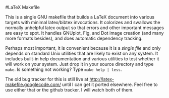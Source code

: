 #LaTeX Makefile

This is a single GNU makefile that builds a LaTeX document into various targets with minimal latex/bibtex invocations.  It colorizes and swallows the normally unhelpful latex output so that errors and other important messages are easy to spot.  It handles GNUplot, Fig, and Dot image creation (and many more formats besides), and does automatic dependency tracking.

Perhaps most important, it is convenient because it is a *single file* and only depends on standard Unix utilities that are likely to exist on any system.  It includes built-in help documentation and various utilities to test whether it will work on your system.  Just drop it in your source directory and type `make`.  Is something not working?  Type `make help | less`.

The old bug tracker for this is still live at http://latex-makefile.googlecode.com/ until I can get it ported elsewhere. Feel free to use either that or the github tracker. I will watch both of them.
